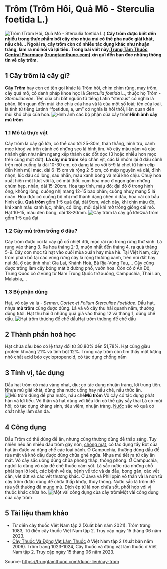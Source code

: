 # Trôm (Trôm Hôi, Quả Mõ - Sterculia foetida L.)

![Trôm \(Trôm Hôi, Quả Mõ - Sterculia foetida L.\)](https://trungtamthuoc.com/images/others/cay-trom-0-7457.jpg)
**Cây trôm được biết đến nhiều trong thực phẩm bởi cây cho nhựa mủ có thể pha nước giải khát, nấu chè... Ngoài ra, cây trôm còn có nhiều tác dụng khác như nhuận tràng, làm ra mồ hôi và lợi tiểu. Trong bài viết này,[Trung Tâm Thuốc Central Pharmacy](https://trungtamthuoc.com/ "Trung Tâm Thuốc Central Pharmacy") ([trungtamthuoc.com](https://trungtamthuoc.com/ "trungtamthuoc.com")) xin gửi đến bạn đọc những thông tin về cây trôm.**
##  1 Cây trôm là cây gì?
**Cây Trôm** hay còn có tên gọi khác là Trôm hôi, chim chim rừng, may trôm, cây quả mõ, có danh pháp khoa học là  _Sterculia foetida_ L., thuộc họ Trôm - _Sterculiaceae_. 
Tên của chi bắt nguồn từ tiếng Latin “stercus” có nghĩa là phân, liên quan đến mùi khó chịu của hoa và lá của một số loài; tên của loài, là tính từ tiếng Latinh “foetidus, a, um” có nghĩa là hôi thối, liên quan đến mùi khó chịu của hoa.
![Hình ảnh các bộ phận của cây trôm](https://trungtamthuoc.com/images/item/cay-trom-1.jpg)**Hình ảnh cây mủ trôm**
### 1.1 Mô tả thực vật
Cây trôm là cây gỗ lớn, có thể cao tới 25-30m, thân thẳng, hình trụ, cành mọc khoẻ và trên cành có những sẹo lá hình tim. Vỏ cây màu xám và các nhánh gần như nằm ngang xếp thành các đốt dọc (3 hoặc nhiều hơn mọc trên cùng một đốt).
**Lá cây mủ trôm** kép chân vịt, các lá nhóm lại ở đầu cành trên một cuống lá dài 10-30 cm, có dạng lá cọ với 5-9 lá chét từ hình elip đến hình mũi mác, dài 6-15 cm và rộng 2-5 cm, có mép nguyên và dài, đỉnh nhọn, lúc đầu có lông, sau nhẵn, màu xanh bóng và mùi khó chịu.
Chuỳ hoa xuất hiện một lượt với lá, có mùi thối. cụm hoa mọc ở ngọn gồm những chùm hẹp, nhẵn, dài 15-20cm. Hoa tạp tính, màu đỏ; đài đỏ ở trong hình ống, không lông, cuống nhị mang 12-15 bao phấn; cuống nhuỵ mang 5 lá noãn. Hoa đực có cuống bộ nhị mở thành dạng chén ở đầu, hoa cái có bầu hình cầu.
**Quả trôm** gồm 1-5 quả đại, dài 9cm, vách dày, khi chín màu đỏ, khi xanh màu xanh lục, nhẵn, có lông, mỗi đại khi mở trông giống cái mõ. Hạt 10-15, màu đen bóng, dài 18-20mm. 
![Cây trôm là cây gỗ lớn](https://trungtamthuoc.com/images/item/cay-trom-2.jpg)Quả trôm gồm 1-5 quả đại
### 1.2 Cây mủ trôm trồng ở đâu?
Cây trôm được coi là cây gỗ cổ nhiệt đới, mọc rải rác trong rừng thứ sinh. Lá rụng vào tháng 3. Ra hoa tháng 2-3, muộn nhất đến tháng 4, ra quả tháng 5-9. Cây con mọc từ hạt vào cuối mùa xuân hay mùa hè.
Tại Việt Nam, cây trôm phân bố tại các vùng rừng cây lá rộng thường xanh, trên núi đất hay núi đá, ở các tỉnh như: Gia Lai, Khánh Hoà, Bà Rịa-Vũng Tàu,... Cây cũng được trồng làm cây bóng mát ở đường phố, vườn hoa. Còn có ở Ấn Độ, Trung Quốc có ở vùng từ Nam Trung Quốc trở xuống, Campuchia, Thái Lan, Malaixia,...
### 1.3 Bộ phận dùng
Hạt, vỏ cây và lá - _Semen, Cortex et Folium Sterculiae Foetidae_. Dầu hạt, nhựa **mủ trôm** cũng được dùng. 
Lá và vỏ cây thu hái quanh năm, thường dùng tươi. Hạt thu hái ở những quả già vào tháng 12 và tháng 1, dùng chế dầu. 
![Hạt trôm thường để chế dầu](https://trungtamthuoc.com/images/item/cay-trom-3.jpg)Hạt trôm thường để chế dầu
##  2 Thành phần hoá học
Hạt chứa dầu béo có lệ thay đổi từ 30,80% đến 51,78%. Hạt cũng giàu protein khoảng 21% và tinh bột 12%. 
Trong cây trôm còn tìm thấy một lượng nhỏ chất acid béo cyclopropenoid, có tác dụng chống nấm
##  3 Tính vị, tác dụng
Dầu hạt trôm có màu vàng nhạt, dịu; có tác dụng nhuận tràng, lợi trung tiện.
Nhựa mủ giải khát, dùng pha nước uống hay nấu chè, nấu thức ăn.
![Mủ trôm dùng để pha nước, nấu chè](https://trungtamthuoc.com/images/item/cay-trom-4.jpg)**Mủ trôm**
Vỏ cây có tác dụng phát hãn và lợi tiểu. Vỏ thân và hạt dùng với liều lớn có thể gây sẩy thai
Lá có mùi hôi; có tác dụng kháng sinh, tiêu viêm, nhuận tràng.
[Nước](https://trungtamthuoc.com/hoat-chat/nuoc "Nước") sắc vỏ quả có chất nhầy làm săn da. 
##  4 Công dụng
Dầu Trôm có thể dùng để ăn, nhưng cũng thường dùng để thắp sáng. Tuy nhiên nếu ăn nhiều dầu trôm gây nôn, [chóng mặt](https://trungtamthuoc.com/bai-viet/chong-mat "chóng mặt"), có tác dụng tẩy
Bột của hạt ăn được và dùng chế các loại bánh. 
Ở Campuchia, thường dùng dầu để rửa mặt và khô dầu được dùng chữa ghẻ ngứa. Nhựa mủ tiết ra từ cây ăn mát. Vỏ cây sắc uống dùng chữa phong thấp, thống phong. Ở Campuchia, người ta dùng vỏ cây để chế thuốc cảm sốt. Lá sắc nước rửa những chỗ phát ban lở loét, các bệnh về da, bệnh về tóc và da đầu, bong gân, các vết cắn, vết đứt và các vết thương khác. 
Ở Java và Philippin vỏ thân và lá non từ cây trôm được dùng để chữa thấp khớp, thủy thũng. Nước sắc lá trôm để rửa vết thương đã mưng mủ. Dịch ép từ lá non chữa sốt, phối hợp với vị thuốc khác chữa ho.
![Một vài công dụng của cây trôm](https://trungtamthuoc.com/images/item/cay-trom-5.jpg)Một vài công dụng của cây trôm
##  5 Tài liệu tham khảo
  * Từ điển cây thuốc Việt Nam tập 2 (Xuất bản năm 2021). Trôm trang 1083, Từ điển cây thuốc Việt Nam tập 2. Truy cập ngày 15 tháng 06 năm 2023.
  * [Cây Thuốc Và Động Vật Làm Thuốc](https://trungtamthuoc.com/bai-viet/doc-online-va-tai-mien-phi-pdf-sach-cay-thuoc-va-dong-vat-lam-thuoc-o-viet-nam "Cây Thuốc Và Động Vật Làm Thuốc") ở Việt Nam tập 2 (Xuất bản năm 2006). Trôm trang 1023-1024, Cây thuốc và động vật làm thuốc ở Việt Nam tập 2. Truy cập ngày 15 tháng 06 năm 2023.




Source: https://trungtamthuoc.com/duoc-lieu/cay-trom